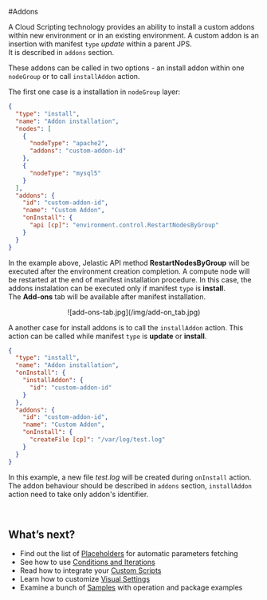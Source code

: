 #Addons

A Cloud Scripting technology provides an ability to install a custom addons within new environment or in an existing environment. A custom addon is an insertion with manifest `type` *update* within a parent JPS.  
It is described in `addons` section.
   
These addons can be called in two options - an install addon within one `nodeGroup` or to call `installAddon` action.

The first one case is a installation in `nodeGroup` layer:

```json
{
  "type": "install",
  "name": "Addon installation",
  "nodes": [
    {
      "nodeType": "apache2",
      "addons": "custom-addon-id"
    },
    {
      "nodeType": "mysql5"
    }
  ],
  "addons": {
    "id": "custom-addon-id",
    "name": "Custom Addon",
    "onInstall": {
      "api [cp]": "environment.control.RestartNodesByGroup"
    }
  }
}
```

In the example above, Jelastic API method **RestartNodesByGroup** will be executed after the environment creation completion. A compute node will be restarted at the end of manifest installation procedure. 
In this case, the addons instalation can be executed only if manifest `type` is **install**.  
The **Add-ons** tab will be available after manifest installation.
<center>![add-ons-tab.jpg](/img/add-on_tab.jpg)</center>
  
A another case for install addons is to call the `installAddon` action. This action can be called while manifest `type` is **update** or **install**.

```json
{
  "type": "install",
  "name": "Addon installation",
  "onInstall": {
    "installAddon": {
      "id": "custom-addon-id"
    }
  },
  "addons": {
    "id": "custom-addon-id",
    "name": "Custom Addon",
    "onInstall": {
      "createFile [cp]": "/var/log/test.log"
    }
  }
}
```

In this example, a new file *test.log* will be created during `onInstall` action. The addon behaviour should be described in `addons` section, `installAddon` action need to take only addon's identifier.

<br>       
<h2> What’s next?</h2>                    

- Find out the list of <a href="/reference/placeholders/" target="_blank">Placeholders</a> for automatic parameters fetching   
- See how to use <a href="/creating-manifest/conditions-and-iterations/">Conditions and Iterations</a>                              
- Read how to integrate your <a href="/creating-manifest/custom-scripts/" target="_blank">Custom Scripts</a>   
- Learn how to customize <a href="/creating-manifest/user-input-parameters/" target="_blank">Visual Settings</a>              
- Examine a bunch of <a href="/samples/" target="_blank">Samples</a> with operation and package examples   